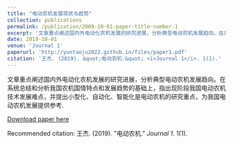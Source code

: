 ```yaml
---
title: "电动农机发展现状与趋势"
collection: publications
permalink: /publication/2009-10-01-paper-title-number-1
excerpt: '文章重点阐述国内外电动化农机发展的研究进展，分析典型电动农机发展趋向。在系统总结和分析我国农机国情特点和发展趋势的基础上，指出现阶段我国电动农机技术发展难点，并提出小型化、自动化、智能化是电动农机的研究重点，为我国电动农机发展提供参考.'
date: 2019-10-01
venue: 'Journal 1'
paperurl: 'http://yuntaoju2022.github.io/files/paper1.pdf'
citation: '王杰. (2019). &quot;电动农机.&quot; <i>Journal 1</i>. 1(1).'
---
```

文章重点阐述国内外电动化农机发展的研究进展，分析典型电动农机发展趋向。在系统总结和分析我国农机国情特点和发展趋势的基础上，指出现阶段我国电动农机技术发展难点，并提出小型化、自动化、智能化是电动农机的研究重点，为我国电动农机发展提供参考.

[Download paper here](http://yuntaoju2022.github.io/files/paper1.pdf)

Recommended citation: 王杰. (2019). "电动农机." <i>Journal 1</i>. 1(1).
